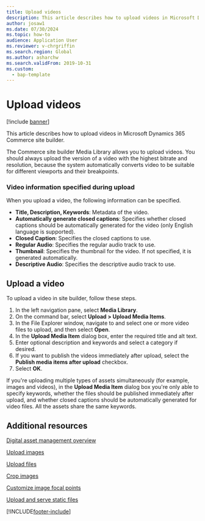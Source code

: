 ```yaml
---
title: Upload videos
description: This article describes how to upload videos in Microsoft Dynamics 365 Commerce site builder.
author: josaw1
ms.date: 07/30/2024
ms.topic: how-to
audience: Application User
ms.reviewer: v-chrgriffin
ms.search.region: Global
ms.author: asharchw
ms.search.validFrom: 2019-10-31
ms.custom: 
  - bap-template
---
```


# Upload videos

[!include [banner](includes/banner.md)]

This article describes how to upload videos in Microsoft Dynamics 365 Commerce site builder.

The Commerce site builder Media Library allows you to upload videos. You should always upload the version of a video with the highest bitrate and resolution, because the system automatically converts video to be suitable for different viewports and their breakpoints.

### Video information specified during upload

When you upload a video, the following information can be specified.

- **Title, Description, Keywords**: Metadata of the video.
- **Automatically generate closed captions**: Specifies whether closed captions should be automatically generated for the video (only English language is supported). 
- **Closed Caption**: Specifies the closed captions to use.
- **Regular Audio**: Specifies the regular audio track to use.
- **Thumbnail**: Specifies the thumbnail for the video. If not specified, it is generated automatically.
- **Descriptive Audio**: Specifies the descriptive audio track to use.

## Upload a video

To upload a video in site builder, follow these steps.

1. In the left navigation pane, select **Media Library**.
1. On the command bar, select **Upload \> Upload Media Items**.
1. In the File Explorer window, navigate to and select one or more video files to upload, and then select **Open**.
1. In the **Upload Media Item** dialog box, enter the required title and alt text.
1. Enter optional description and keywords and select a category if desired. 
1. If you want to publish the videos immediately after upload, select the **Publish media items after upload** checkbox.
1. Select **OK**.

If you're uploading multiple types of assets simultaneously (for example, images and videos), in the **Upload Media Item** dialog box you're only able to specify keywords, whether the files should be published immediately after upload, and whether closed captions should be automatically generated for video files. All the assets share the same keywords.

## Additional resources

[Digital asset management overview](dam-overview.md)

[Upload images](dam-upload-images.md)

[Upload files](dam-upload-files.md)

[Crop images](dam-crop-images.md)

[Customize image focal points](dam-custom-focal-point.md)

[Upload and serve static files](upload-serve-static-files.md)


[!INCLUDE[footer-include](../includes/footer-banner.md)]
